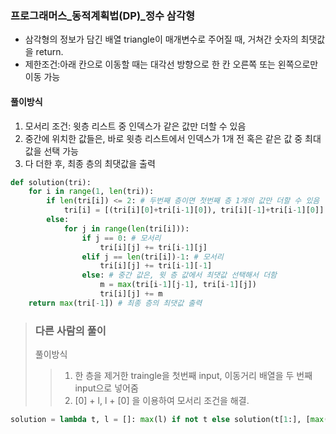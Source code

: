 ### 프로그래머스_동적계획법(DP)_정수 삼각형
- 삼각형의 정보가 담긴 배열 triangle이 매개변수로 주어질 때, 거쳐간 숫자의 최댓값을 return.
- 제한조건:아래 칸으로 이동할 때는 대각선 방향으로 한 칸 오른쪽 또는 왼쪽으로만 이동 가능

#### 풀이방식
1. 모서리 조건: 윗층 리스트 중 인덱스가 같은 값만 더할 수 있음<br>
2. 중간에 위치한 값들은, 바로 윗층 리스트에서 인덱스가 1개 전 혹은 같은 값 중 최대값을 선택 가능<br>
3. 다 더한 후, 최종 층의 최댓값을 출력

```python
def solution(tri):
    for i in range(1, len(tri)):
        if len(tri[i]) <= 2: # 두번째 층이면 첫번째 층 1개의 값만 더할 수 있음
            tri[i] = [(tri[i][0]+tri[i-1][0]), tri[i][-1]+tri[i-1][0]]
        else:
            for j in range(len(tri[i])):
                if j == 0: # 모서리
                    tri[i][j] += tri[i-1][j]
                elif j == len(tri[i])-1: # 모서리
                    tri[i][j] += tri[i-1][-1]
                else: # 중간 값은, 윗 층 값에서 최댓값 선택해서 더함
                    m = max(tri[i-1][j-1], tri[i-1][j])
                    tri[i][j] += m
    return max(tri[-1]) # 최종 층의 최댓값 출력
```
> ### 다른 사람의 풀이<br>
> 풀이방식<br>
>> 1. 한 층을 제거한 traingle을 첫번째 input, 이동거리 배열을 두 번째 input으로 넣어줌<br>
>> 2. [0] + l, l + [0] 을 이용하여 모서리 조건을 해결.
```python
solution = lambda t, l = []: max(l) if not t else solution(t[1:], [max(x,y)+z for x,y,z in zip([0]+l, l+[0], t[0])])
```
